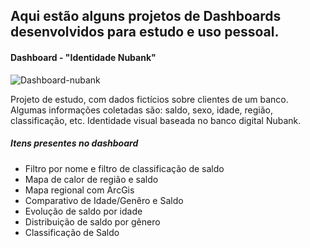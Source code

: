 ## Aqui estão alguns projetos de Dashboards desenvolvidos para estudo e uso pessoal.

#### Dashboard - "Identidade Nubank"
![Dashboard-nubank](https://raw.githubusercontent.com/matheusbuniotto/portifolio/main/Dashboards/Dashboard_nu.PNG)

Projeto de estudo, com dados fictícios sobre clientes de um banco. Algumas informações coletadas são: saldo, sexo, idade, região, classificação, etc. Identidade visual baseada no banco digital Nubank.

##### Itens presentes no dashboard 
* Filtro por nome e filtro de classificação de saldo
* Mapa de calor de região e saldo
* Mapa regional com ArcGis
* Comparativo de Idade/Genêro e Saldo
* Evolução de saldo por idade
* Distribuição de saldo por gênero
* Classificação de Saldo
